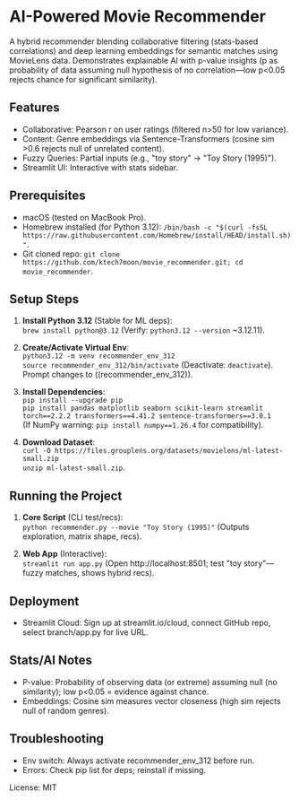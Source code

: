 # AI-Powered Movie Recommender

A hybrid recommender blending collaborative filtering (stats-based correlations) and deep learning embeddings for semantic matches using MovieLens data. Demonstrates explainable AI with p-value insights (p as probability of data assuming null hypothesis of no correlation—low p<0.05 rejects chance for significant similarity).

## Features
- Collaborative: Pearson r on user ratings (filtered n>50 for low variance).
- Content: Genre embeddings via Sentence-Transformers (cosine sim >0.6 rejects null of unrelated content).
- Fuzzy Queries: Partial inputs (e.g., "toy story" → "Toy Story (1995)").
- Streamlit UI: Interactive with stats sidebar.

## Prerequisites
- macOS (tested on MacBook Pro).
- Homebrew installed (for Python 3.12): `/bin/bash -c "$(curl -fsSL https://raw.githubusercontent.com/Homebrew/install/HEAD/install.sh)"`.
- Git cloned repo: `git clone https://github.com/ktech7moon/movie_recommender.git; cd movie_recommender`.

## Setup Steps
1. **Install Python 3.12** (Stable for ML deps):  
   `brew install python@3.12` (Verify: `python3.12 --version` ~3.12.11).

2. **Create/Activate Virtual Env**:  
   `python3.12 -m venv recommender_env_312`  
   `source recommender_env_312/bin/activate` (Deactivate: `deactivate`). Prompt changes to ((recommender_env_312)).

3. **Install Dependencies**:  
   `pip install --upgrade pip`  
   `pip install pandas matplotlib seaborn scikit-learn streamlit torch==2.2.2 transformers==4.41.2 sentence-transformers==3.0.1`  
   (If NumPy warning: `pip install numpy==1.26.4` for compatibility).

4. **Download Dataset**:  
   `curl -O https://files.grouplens.org/datasets/movielens/ml-latest-small.zip`  
   `unzip ml-latest-small.zip`.

## Running the Project
1. **Core Script** (CLI test/recs):  
   `python recommender.py --movie "Toy Story (1995)"` (Outputs exploration, matrix shape, recs).

2. **Web App** (Interactive):  
   `streamlit run app.py` (Open http://localhost:8501; test "toy story"—fuzzy matches, shows hybrid recs).

## Deployment
- Streamlit Cloud: Sign up at streamlit.io/cloud, connect GitHub repo, select branch/app.py for live URL.

## Stats/AI Notes
- P-value: Probability of observing data (or extreme) assuming null (no similarity); low p<0.05 = evidence against chance.
- Embeddings: Cosine sim measures vector closeness (high sim rejects null of random genres).

## Troubleshooting
- Env switch: Always activate recommender_env_312 before run.
- Errors: Check pip list for deps; reinstall if missing.

License: MIT